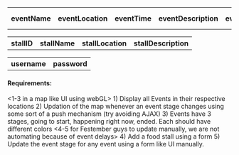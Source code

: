 <!--Events Table-->
<table id="Events" name="Events">
	<tr>
		<th>
		eventName
		</th>
		<th>
		eventLocation
		</th>
		<th>
		eventTime
		</th>
		<th>
		eventDescription
		</th>
		<th>
		eventUpdateTime
		</th>
		<th>
		eventStatus   (Started/GoingToStart/Happening)
		</th>
	</tr>
</table>

<!--Stalls Table-->
<table id="Stalls" name="Stalls">
	<tr>
		<th>
		stallID
		</th>	
		<th>
		stallName
		</th>
		<th>
		stallLocation
		</th>
		<th>
		stallDescription
		</th>
	</tr>
</table>

<!--Users Table-->
<table>
	<tr>	
		<th>
			username
		</th>
		<th>
			password
		</th>
	</tr>	
</table>


<h4>Requirements:
</h4>
<1-3 in a map like UI using webGL>
1) Display all Events in their respective locations
2) Updation of the map whenever an event stage changes using some sort of a push mechanism (try avoiding AJAX)
3) Events have 3 stages, going to start, happening right now, ended. Each should have different colors
<4-5 for Festember guys to update manually, we are not automating because of event delays>
4) Add a food stall using a form 
5) Update the event stage for any event using a form like UI manually.  
